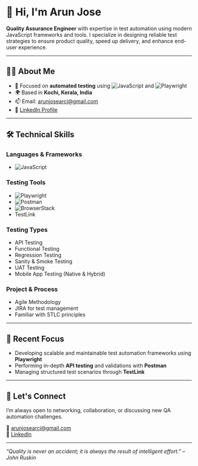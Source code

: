 # 👋 Hi, I'm Arun Jose

**Quality Assurance Engineer** with expertise in test automation using modern JavaScript frameworks and tools. I specialize in designing reliable test strategies to ensure product quality, speed up delivery, and enhance end-user experience.

---

## 🧑‍💼 About Me

- 🧪 Focused on **automated testing** using ![JavaScript](https://img.shields.io/badge/-JavaScript-F7DF1E?style=flat-square&logo=javascript&logoColor=black) and ![Playwright](https://img.shields.io/badge/-Playwright-45ba74?style=flat-square&logo=playwright&logoColor=white)
- 🌍 Based in **Kochi, Kerala, India**
- 📫 Email: [arunjosearcj@gmail.com](mailto:arunjosearcj@gmail.com)
- 🔗 [LinkedIn Profile](https://in.linkedin.com/in/arun-jose-qa-engineer)

---

## 🛠️ Technical Skills

### Languages & Frameworks
- ![JavaScript](https://img.shields.io/badge/-JavaScript-F7DF1E?style=flat-square&logo=javascript&logoColor=black)

### Testing Tools
- ![Playwright](https://img.shields.io/badge/-Playwright-45ba74?style=flat-square&logo=playwright&logoColor=white)
- ![Postman](https://img.shields.io/badge/-Postman-FF6C37?style=flat-square&logo=postman&logoColor=white)
- ![BrowserStack](https://img.shields.io/badge/-BrowserStack-ffb400?style=flat-square&logo=browserstack&logoColor=white)
- TestLink

### Testing Types
- API Testing
- Functional Testing
- Regression Testing
- Sanity & Smoke Testing
- UAT Testing
- Mobile App Testing (Native & Hybrid)

### Project & Process
- Agile Methodology
- JIRA for test management
- Familiar with STLC principles

---

## 📌 Recent Focus

- Developing scalable and maintainable test automation frameworks using **Playwright**
- Performing in-depth **API testing** and validations with **Postman**
- Managing structured test scenarios through **TestLink**

---

## 💬 Let's Connect

I’m always open to networking, collaboration, or discussing new QA automation challenges.

📧 [arunjosearcj@gmail.com](mailto:arunjosearcj@gmail.com)  
🔗 [LinkedIn](https://in.linkedin.com/in/arun-jose-qa-engineer)

---

_“Quality is never an accident; it is always the result of intelligent effort.” – John Ruskin_
